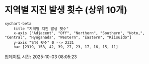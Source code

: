# 지역별 지진 발생 횟수 (상위 10개)

```mermaid
xychart-beta
    title "지역별 지진 발생 횟수"
    x-axis ["Adjacent", "Off", "Northern", "Southern", "Noto,", "Central", "Hyuganada", "Western", "Eastern", "Kiisuido"]
    y-axis "발생 횟수" 0 --> 2321
    bar [2319, 158, 42, 39, 27, 23, 17, 16, 15, 11]
```

업데이트 시간: 2025-10-03 08:05:23
